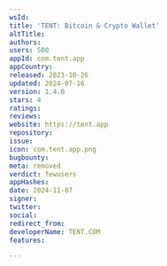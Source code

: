 ```yaml
---
wsId: 
title: 'TENT: Bitcoin & Crypto Wallet'
altTitle: 
authors: 
users: 500
appId: com.tent.app
appCountry: 
released: 2023-10-26
updated: 2024-07-16
version: 1.4.0
stars: 4
ratings: 
reviews: 
website: https://tent.app
repository: 
issue: 
icon: com.tent.app.png
bugbounty: 
meta: removed
verdict: fewusers
appHashes: 
date: 2024-11-07
signer: 
twitter: 
social: 
redirect_from: 
developerName: TENT.COM
features: 

---
```


